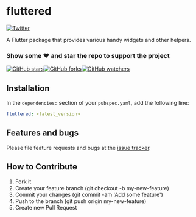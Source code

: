 # fluttered

[![Twitter](https://img.shields.io/twitter/url/https/github.com/arabbani/fluttered.svg?style=social)](https://twitter.com/intent/tweet?text=Wow:&url=https%3A%2F%2Fgithub.com%2Farabbani%2Ffluttered)

A Flutter package that provides various handy widgets and other helpers.

### Show some :heart: and star the repo to support the project

[![GitHub stars](https://img.shields.io/github/stars/arabbani/fluttered.svg?style=social)](https://github.com/arabbani/fluttered/stargazers)[![GitHub forks](https://img.shields.io/github/forks/arabbani/fluttered.svg?style=social)](https://github.com/arabbani/fluttered/fork)[![GitHub watchers](https://img.shields.io/github/watchers/arabbani/fluttered.svg?style=social)](https://github.com/arabbani/fluttered)

## Installation

In the `dependencies:` section of your `pubspec.yaml`, add the following line:

```yaml
fluttered: <latest_version>
```

## Features and bugs

Please file feature requests and bugs at the [issue tracker][tracker].

## How to Contribute

1. Fork it
2. Create your feature branch (git checkout -b my-new-feature)
3. Commit your changes (git commit -am 'Add some feature')
4. Push to the branch (git push origin my-new-feature)
5. Create new Pull Request

[tracker]: https://github.com/arabbani/fluttered/issues
